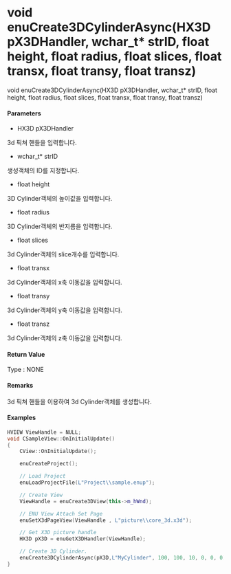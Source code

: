 # void enuCreate3DCylinderAsync\(HX3D pX3DHandler, wchar\_t\* strID, float height, float radius, float slices, float transx, float transy, float transz\)

void enuCreate3DCylinderAsync\(HX3D pX3DHandler, wchar\_t\* strID, float height, float radius, float slices, float transx, float transy, float transz\)

#### Parameters

* HX3D pX3DHandler

3d 픽쳐 핸들을 입력합니다.

* wchar\_t\* strID

생성객체의 ID를 지정합니다.

* float height

3D Cylinder객체의 높이값을 입력합니다.

* float radius

3D Cylinder객체의 반지름을 입력합니다.

* float slices

3d Cylinder객체의 slice개수를 입력합니다.

* float transx

3d Cylinder객체의 x축 이동값을 입력합니다.

* float transy

3d Cylinder객체의 y축 이동값을 입력합니다.

* float transz

3d Cylinder객체의 z축 이동값을 입력합니다.

#### Return Value

Type : NONE

#### Remarks

3d 픽쳐 핸들을 이용하여 3d Cylinder객체를 생성합니다.

#### Examples

```cpp
HVIEW ViewHandle = NULL; 
void CSampleView::OnInitialUpdate() 
{ 
    CView::OnInitialUpdate(); 

    enuCreateProject(); 

    // Load Project
    enuLoadProjectFile(L"Project\\sample.enup"); 

    // Create View
    ViewHandle = enuCreate3DView(this->m_hWnd); 

    // ENU View Attach Set Page 
    enuSetX3dPageView(ViewHandle , L"picture\\core_3d.x3d");

    // Get X3D picture handle
    HX3D pX3D = enuGetX3DHandler(ViewHandle); 

    // Create 3D Cylinder.
    enuCreate3DCylinderAsync(pX3D,L"MyCylinder", 100, 100, 10, 0, 0, 0);        // 비동기식 호출    
}
```



